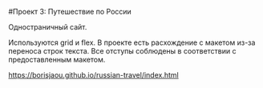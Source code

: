 #Проект 3: Путешествие по России

Одностраничный сайт.

Используются grid и flex. В проекте есть расхождение с макетом из-за переноса строк текста. Все отступы соблюдены в соответствии
с предоставленным макетом.

https://borisjaou.github.io/russian-travel/index.html